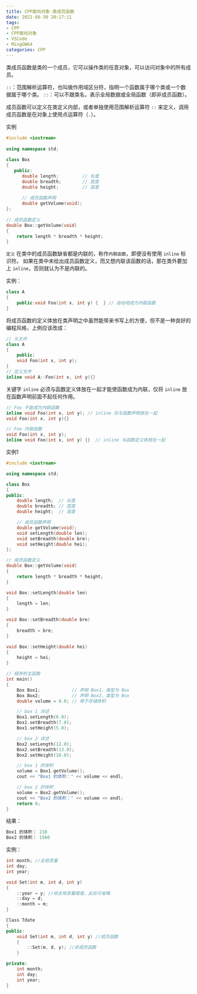 ```yaml
---
title: CPP面向对象-类成员函数
date: 2021-06-30 20:17:11
tags:
- CPP
- CPP面向对象
- VSCode
- MingGW64
categories: CPP
---
```


类成员函数是类的一个成员，它可以操作类的任意对象，可以访问对象中的所有成员。

`::`：范围解析运算符，也叫做作用域区分符，指明一个函数属于哪个类或一个数据属于哪个类。
`::`：可以不跟类名，表示全局数据或全局函数（即非成员函数）。

成员函数可以定义在类定义内部，或者单独使用范围解析运算符 `::` 来定义，调用成员函数是在对象上使用点运算符（`.`）。

<!--more-->
实例

```cpp
#include <iostream>
 
using namespace std;
 
class Box
{
   public:
      double length;         // 长度
      double breadth;        // 宽度
      double height;         // 高度
 
      // 成员函数声明
      double getVolume(void);
};
 
// 成员函数定义
double Box::getVolume(void)
{
    return length * breadth * height;
}
```

`定义` 在类中的成员函数缺省都是内联的，称作`内联函数`，即便没有使用 `inline` 标识符。
如果在类中未给出成员函数定义，而又想内联该函数的话，那在类外要加上 `inline`，否则就认为不是内联的。

实例：

```cpp
class A
{
    public:void Foo(int x, int y) {  } // 自动地成为内联函数
}
```

将成员函数的定义体放在类声明之中虽然能带来书写上的方便，但不是一种良好的编程风格，上例应该改成：

```cpp
// 头文件
class A
{
    public:
    void Foo(int x, int y);
}
// 定义文件
inline void A::Foo(int x, int y){} 
```

关键字 `inline` 必须与函数定义体放在一起才能使函数成为内联，仅将 `inline` 放在函数声明前面不起任何作用。

```cpp
// Foo 不能成为内联函数
inline void Foo(int x, int y); // inline 仅与函数声明放在一起
void Foo(int x, int y){}

// Foo 内联函数
void Foo(int x, int y);
inline void Foo(int x, int y) {}  // inline 与函数定义体放在一起
```

实例1

```cpp
#include <iostream>

using namespace std;

class Box
{
public:
    double length;  // 长度
    double breadth; // 宽度
    double height;  // 高度

    // 成员函数声明
    double getVolume(void);
    void setLength(double len);
    void setBreadth(double bre);
    void setHeight(double hei);
};

// 成员函数定义
double Box::getVolume(void)
{
    return length * breadth * height;
}

void Box::setLength(double len)
{
    length = len;
}

void Box::setBreadth(double bre)
{
    breadth = bre;
}

void Box::setHeight(double hei)
{
    height = hei;
}

// 程序的主函数
int main()
{
    Box Box1;            // 声明 Box1，类型为 Box
    Box Box2;            // 声明 Box2，类型为 Box
    double volume = 0.0; // 用于存储体积

    // box 1 详述
    Box1.setLength(6.0);
    Box1.setBreadth(7.0);
    Box1.setHeight(5.0);

    // box 2 详述
    Box2.setLength(12.0);
    Box2.setBreadth(13.0);
    Box2.setHeight(10.0);

    // box 1 的体积
    volume = Box1.getVolume();
    cout << "Box1 的体积：" << volume << endl;

    // box 2 的体积
    volume = Box2.getVolume();
    cout << "Box2 的体积：" << volume << endl;
    return 0;
}
```

结果：

```cpp
Box1 的体积： 210
Box2 的体积： 1560
```

实例：

```cpp
int month; //全局变量
int day;
int year;

void Set(int m, int d, int y)
{
    ::year = y; //给全局变量赋值，此处可省略
    ::day = d;
    ::month = m;
}

Class Tdate
{
public:
    void Set(int m, int d, int y) //成员函数
    {
        ::Set(m, d, y); //非成员函数
    }

private:
    int month;
    int day;
    int year;
}
```








